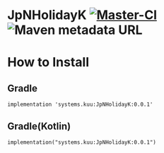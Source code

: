 # JpNHolidayK [![Master-CI](https://github.com/fumiya-kume/JpNHolidayK/actions/workflows/gradle.yml/badge.svg)](https://github.com/fumiya-kume/JpNHolidayK/actions/workflows/gradle.yml) ![Maven metadata URL](https://img.shields.io/maven-metadata/v?metadataUrl=https%3A%2F%2Fs01.oss.sonatype.org%2Fservice%2Flocal%2Frepo_groups%2Fpublic%2Fcontent%2Fsystems%2Fkuu%2FJpNHolidayK%2Fmaven-metadata.xml)

# How to Install

## Gradle
```
implementation 'systems.kuu:JpNHolidayK:0.0.1'
```

## Gradle(Kotlin)
```
implementation("systems.kuu:JpNHolidayK:0.0.1")
```

